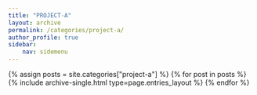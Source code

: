 ```yaml
---
title: "PROJECT-A"
layout: archive
permalink: /categories/project-a/
author_profile: true
sidebar:
    nav: sidemenu
---
```


{% assign posts = site.categories["project-a"] %}
{% for post in posts %} {% include archive-single.html type=page.entries_layout %} 
{% endfor %}